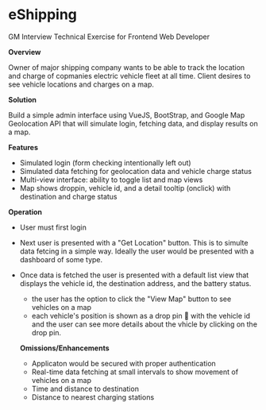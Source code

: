 # eShipping
GM Interview Technical Exercise for Frontend Web Developer

__Overview__

Owner of major shipping company wants to be able to track the location and charge of copmanies electric vehicle fleet at all time. Client desires to see vehicle locations and charges on a map.

__Solution__

Build a simple admin interface using VueJS, BootStrap, and Google Map Geolocation API that will simulate login, fetching data, and display results on a map.

__Features__

- Simulated login (form checking intentionally left out)
- Simulated data fetching for geolocation data and vehicle charge status
- Multi-view interface: ability to toggle list and map views
- Map shows droppin, vehicle id, and a detail tooltip (onclick) with destination and charge status

__Operation__

- User must first login
- Next user is presented with a "Get Location" button. This is to simulte data fetcing in a simple way. Ideally the user would be presented with a dashboard of some type.
- Once data is fetched the user is presented with a default list view that displays the vehicle id, the destination address, and the battery status.
  - the user has the option to click the "View Map" button to see vehicles on a map
  - each vehicle's position is shown as a drop pin 📍 with the vehicle id and the user can see more details about the vhicle by clicking on the drop pin.
  
  __Omissions/Enhancements__
  
  - Applicaton would be secured with proper authentication
  - Real-time data fetching at small intervals to show movement of vehicles on a map
  - Time and distance to destination
  - Distance to nearest charging stations
